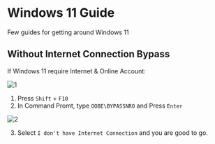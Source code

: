 # Windows 11 Guide
Few guides for getting around Windows 11 

## Without Internet Connection Bypass

If Windows 11 require Internet & Online Account:

  ![1](https://user-images.githubusercontent.com/72515939/193795737-5d2e4342-4c3a-49c8-970f-41381774c5f6.jpeg)

  1. Press `Shift` + `F10`
  2. In Command Promt, type `OOBE\BYPASSNRO` and Press `Enter`
  
  ![2](https://user-images.githubusercontent.com/72515939/193795803-48473668-633d-4378-a457-3c5a07268849.jpeg)

  3. Select `I don't have Internet Connection` and you are good to go.
